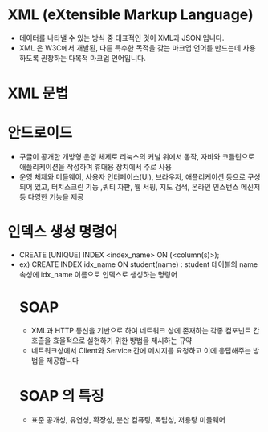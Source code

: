 # XML (eXtensible Markup Language)
- 데이터를 나타낼 수 있는 방식 중 대표적인 것이 XML과 JSON 입니다.
- XML 은 W3C에서 개발된, 다른 특수한 목적을 갖는 마크업 언어를 만드는데 사용하도록 권창하는 다목적 마크업 언어입니다.

# XML 문법

# 안드로이드
- 구글이 공개한 개방형 운영 체제로 리눅스의 커널 위에서 동작, 자바와 코들린으로 애플리케이션을 작성하며 휴대용 장치에서 주로 사용
- 운영 체제와 미들웨어, 사용자 인터페이스(UI), 브라우저, 애플리케이션 등으로 구성되어 있고, 터치스크린 기능 ,쿼티 자판, 웹 서핑, 지도 검색, 온라인 인스턴스 메신저 등 다영한 기능을 제공

# 인덱스 생성 명령어
- CREATE [UNIQUE] INDEX <index_name> ON <table name> (<column(s)>);
- ex) CREATE INDEX idx_name ON student(name)  : student 테이블의 name 속성에 idx_name 이름으로 인덱스로 생성하는 명령어
  
# SOAP
- XML과 HTTP 통신을 기반으로 하여 네트워크 상에 존재하는 각종 컴포넌트 간 호출을 효율적으로 실현하기 위한 방법을 제시하는 규약
- 네트워크상에서 Client와 Service 간에 메시지를 요청하고 이에 응답해주는 방법을 제공합니다
  
# SOAP 의 특징
- 표준 공개성, 유연성, 확장성, 분산 컴퓨팅, 독립성, 저용랑 미들웨어
